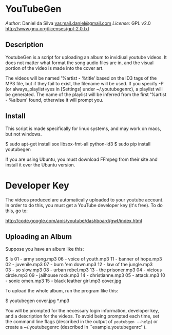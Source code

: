 
YouTubeGen
==========                                                       

*Author*: Daniel da Silva <var.mail.daniel@gmail.com>
*License*: GPL v2.0 <http://www.gnu.org/licenses/gpl-2.0.txt>


Description
-----------

YoutubeGen is a script for uploading an album to invidiual youtube videos. It does not matter what format the song audio files are in, and the visual portion of the video is made into the cover art.

The videos will be named '%artist - %title' based on the ID3 tags of the MP3 file, but if they fail to exist, the filename will be used. If you specify -P (or always_playlist=yes in [Settings] under ~/.youtubegenrc), a playlist will be generated. The name of the playlist will be inferred from the first '%artist - %album' found, otherwise it will prompt you.

Install
-------

This script is made specifically for linux systems, and may work on macs, but not windows.

   $ sudo apt-get install sox libsox-fmt-all python-id3 
   $ sudo pip install youtubegen

If you are using Ubuntu, you must download FFmpeg from their site and install it over the Ubuntu version.

# Developer Key

The videos produced are automatically uploaded to your youtube account. In order to do this, you must get a YouTube developer key (it's free). To do this, go to:

   http://code.google.com/apis/youtube/dashboard/gwt/index.html

Uploading an Album
------------------

Suppose you have an album like this:

   $ ls
   01 - army song.mp3       06 - voice of youth.mp3  11 - banner of hope.mp3      
   02 - juvenile.mp3        07 - burn 'em down.mp3   12 - law of the jungle.mp3   
   03 - so slow.mp3         08 - urban rebel.mp3     13 - the prisoner.mp3
   04 - vicious circle.mp3  09 - jailhouse rock.mp3  14 - christianne.mp3
   05 - attack.mp3          10 - sonic omen.mp3      15 - black leather girl.mp3
   cover.jpg

To upload the whole album, run the program like this:

   $ youtubegen cover.jpg *.mp3

You will be prompted for the necessary login information, developer key, and a description for the videos. To avoid being prompted each time, set the command line flags (described in the output of ``youtubgen --help``) or create a ~/.youtubegenrc (described in ``example.youtubegenrc'').
